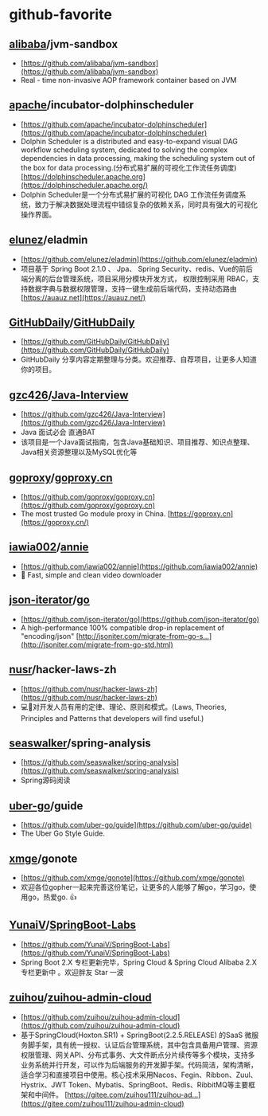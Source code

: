 # github-favorite

## [alibaba](https://github.com/alibaba)/**jvm-sandbox**

- [https://github.com/alibaba/jvm-sandbox](https://github.com/alibaba/jvm-sandbox)
- Real - time non-invasive AOP framework container based on JVM

## [apache](https://github.com/apache)/**incubator-dolphinscheduler**

- [https://github.com/apache/incubator-dolphinscheduler](https://github.com/apache/incubator-dolphinscheduler)
- Dolphin Scheduler is a distributed and easy-to-expand visual DAG workflow scheduling system, dedicated to solving the complex dependencies in data processing, making the scheduling system out of the box for data processing.(分布式易扩展的可视化工作流任务调度) [https://dolphinscheduler.apache.org](https://dolphinscheduler.apache.org/)
- Dolphin Scheduler是一个分布式易扩展的可视化 DAG 工作流任务调度系统，致力于解决数据处理流程中错综复杂的依赖关系，同时具有强大的可视化操作界面。

## [elunez](https://github.com/elunez)/**eladmin**

- [https://github.com/elunez/eladmin](https://github.com/elunez/eladmin)
- 项目基于 Spring Boot 2.1.0 、 Jpa、 Spring Security、redis、Vue的前后端分离的后台管理系统，项目采用分模块开发方式， 权限控制采用 RBAC，支持数据字典与数据权限管理，支持一键生成前后端代码，支持动态路由 [https://auauz.net](https://auauz.net/)

## [GitHubDaily](https://github.com/GitHubDaily)/**[GitHubDaily](https://github.com/GitHubDaily/GitHubDaily)**

- [https://github.com/GitHubDaily/GitHubDaily](https://github.com/GitHubDaily/GitHubDaily)
-  GitHubDaily 分享内容定期整理与分类。欢迎推荐、自荐项目，让更多人知道你的项目。

## [gzc426](https://github.com/gzc426)/**[Java-Interview](https://github.com/gzc426/Java-Interview)**

- [https://github.com/gzc426/Java-Interview](https://github.com/gzc426/Java-Interview)
- Java 面试必会 直通BAT
- 该项目是一个Java面试指南，包含Java基础知识、项目推荐、知识点整理、Java相关资源整理以及MySQL优化等

## [goproxy](https://github.com/goproxy)/**[goproxy.cn](https://github.com/goproxy/goproxy.cn)**

- [https://github.com/goproxy/goproxy.cn](https://github.com/goproxy/goproxy.cn)
- The most trusted Go module proxy in China. [https://goproxy.cn](https://goproxy.cn/)

## [iawia002](https://github.com/iawia002)/**[annie](https://github.com/iawia002/annie)**

- [https://github.com/iawia002/annie](https://github.com/iawia002/annie)
- 👾 Fast, simple and clean video downloader

## [json-iterator](https://github.com/json-iterator)/**[go](https://github.com/json-iterator/go)**

- [https://github.com/json-iterator/go](https://github.com/json-iterator/go)
- A high-performance 100% compatible drop-in replacement of "encoding/json" [http://jsoniter.com/migrate-from-go-s…](http://jsoniter.com/migrate-from-go-std.html)

## [nusr](https://github.com/nusr)/**hacker-laws-zh**

- [https://github.com/nusr/hacker-laws-zh](https://github.com/nusr/hacker-laws-zh)
- 💻📖对开发人员有用的定律、理论、原则和模式。(Laws, Theories, Principles and Patterns that developers will find useful.)

## [seaswalker](https://github.com/seaswalker)/**spring-analysis**

- [https://github.com/seaswalker/spring-analysis](https://github.com/seaswalker/spring-analysis)
- Spring源码阅读

## [uber-go](https://github.com/uber-go)/**guide**

- [https://github.com/uber-go/guide](https://github.com/uber-go/guide)
- The Uber Go Style Guide.

## [xmge](https://github.com/xmge)/**gonote**

- [https://github.com/xmge/gonote](https://github.com/xmge/gonote)
- 欢迎各位gopher一起来完善这份笔记，让更多的人能够了解go，学习go，使用go，热爱go. 👍

## [YunaiV](https://github.com/YunaiV)/**[SpringBoot-Labs](https://github.com/YunaiV/SpringBoot-Labs)**

- [https://github.com/YunaiV/SpringBoot-Labs](https://github.com/YunaiV/SpringBoot-Labs)
- Spring Boot 2.X 专栏更新完毕，Spring Cloud & Spring Cloud Alibaba 2.X 专栏更新中 。欢迎胖友 Star 一波

## [zuihou](https://github.com/zuihou)/**[zuihou-admin-cloud](https://github.com/zuihou/zuihou-admin-cloud)**

- [https://github.com/zuihou/zuihou-admin-cloud](https://github.com/zuihou/zuihou-admin-cloud)
- 基于SpringCloud(Hoxton.SR1) + SpringBoot(2.2.5.RELEASE) 的SaaS 微服务脚手架，具有统一授权、认证后台管理系统，其中包含具备用户管理、资源权限管理、网关API、分布式事务、大文件断点分片续传等多个模块，支持多业务系统并行开发，可以作为后端服务的开发脚手架。代码简洁，架构清晰，适合学习和直接项目中使用。核心技术采用Nacos、Fegin、Ribbon、Zuul、Hystrix、JWT Token、Mybatis、SpringBoot、Redis、RibbitMQ等主要框架和中间件。 [https://gitee.com/zuihou111/zuihou-ad…](https://gitee.com/zuihou111/zuihou-admin-cloud)